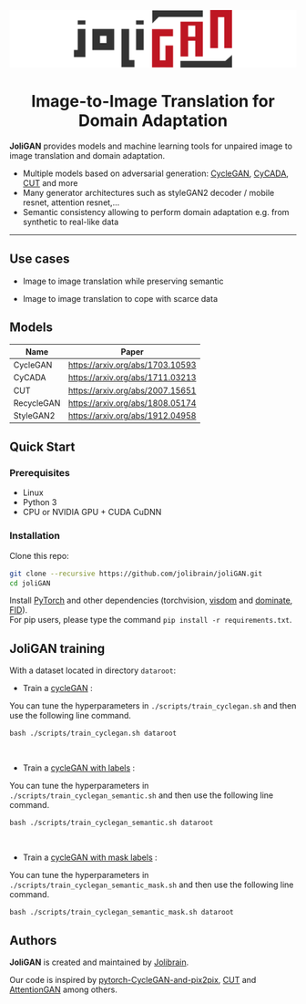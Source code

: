 ![Logo](imgs/joligan.svg)

<h1 align="center">Image-to-Image Translation for Domain Adaptation</h1>

**JoliGAN** provides models and machine learning tools for unpaired image to image translation and domain adaptation.
- Multiple models based on adversarial generation: [CycleGAN](https://arxiv.org/abs/1703.10593), [CyCADA](https://arxiv.org/abs/1711.03213), [CUT](https://arxiv.org/abs/2007.15651) and more
- Many generator architectures such as styleGAN2 decoder / mobile resnet, attention resnet,...
- Semantic consistency allowing to perform domain adaptation e.g. from synthetic to real-like data

---

## Use cases

- Image to image translation while preserving semantic

<!-- _glasses 2 no glasses, explicative schemas, results_ -->

- Image to image translation to cope with scarce data

<!-- _eye gaze or another dataset, schemas, results_ -->

## Models

| Name | Paper |
| -- | -- |
| CycleGAN | https://arxiv.org/abs/1703.10593 | 
| CyCADA | https://arxiv.org/abs/1711.03213 |
| CUT | https://arxiv.org/abs/2007.15651 |
| RecycleGAN | https://arxiv.org/abs/1808.05174 |
| StyleGAN2 | https://arxiv.org/abs/1912.04958 |

## Quick Start

### Prerequisites

- Linux
- Python 3
- CPU or NVIDIA GPU + CUDA CuDNN

### Installation

Clone this repo:
```bash
git clone --recursive https://github.com/jolibrain/joliGAN.git
cd joliGAN
```

Install [PyTorch](http://pytorch.org) and other dependencies (torchvision, [visdom](https://github.com/facebookresearch/visdom) and [dominate](https://github.com/Knio/dominate), [FID](https://github.com/jolibrain/pytorch-fid)).  
For pip users, please type the command `pip install -r requirements.txt`.

## JoliGAN training

With a dataset located in directory `dataroot`:

- Train a [cycleGAN](docs/cyclegan.md) :
 
You can tune the hyperparameters in `./scripts/train_cyclegan.sh` and then use the following line command.
```
bash ./scripts/train_cyclegan.sh dataroot
```
<br>

- Train a [cycleGAN with labels](docs/cyclegan_semantic.md) :
 
You can tune the hyperparameters in `./scripts/train_cyclegan_semantic.sh` and then use the following line command.
```
bash ./scripts/train_cyclegan_semantic.sh dataroot
```
<br>

- Train a [cycleGAN with mask labels](docs/cyclegan_semantic_mask.md) :
 
You can tune the hyperparameters in `./scripts/train_cyclegan_semantic_mask.sh` and then use the following line command.
```
bash ./scripts/train_cyclegan_semantic_mask.sh dataroot
```

## Authors

**JoliGAN** is created and maintained by [Jolibrain](https://www.jolibrain.com/).

Our code is inspired by [pytorch-CycleGAN-and-pix2pix](https://github.com/junyanz/pytorch-CycleGAN-and-pix2pix), [CUT](https://github.com/taesungp/contrastive-unpaired-translation) and [AttentionGAN](https://github.com/Ha0Tang/AttentionGAN) among others.
